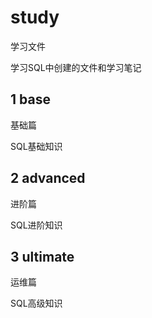 # study
学习文件

学习SQL中创建的文件和学习笔记
## 1 base
基础篇

SQL基础知识
## 2 advanced
进阶篇

SQL进阶知识
## 3 ultimate
运维篇

SQL高级知识